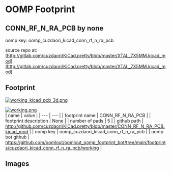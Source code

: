 # OOMP Footprint  
## CONN_RF_N_RA_PCB  by none  
  
oomp key: oomp_cuzdaori_kicad_conn_rf_n_ra_pcb  
  
source repo at: [http://gitlab.com/cuzdaori/KiCad.pretty/blob/master/XTAL_7X5MM.kicad_mod](http://gitlab.com/cuzdaori/KiCad.pretty/blob/master/XTAL_7X5MM.kicad_mod)  
## Footprint  
  
[![working_kicad_pcb_3d.png](working_kicad_pcb_3d_600.png)](working_kicad_pcb_3d.png)  
  
[![working.png](working_600.png)](working.png)  
| name | value | 
| --- | --- | 
| footprint name | CONN_RF_N_RA_PCB | 
| footprint description | None | 
| number of pads | 5 | 
| github path | http://github.com/cuzdaori/KiCad.pretty/blob/master/CONN_RF_N_RA_PCB.kicad_mod | 
| oomp key | oomp_cuzdaori_kicad_conn_rf_n_ra_pcb | 
| oomp bot github | https://github.com/oomlout/oomlout_oomp_footprint_bot/tree/main/footprints/cuzdaori_kicad_conn_rf_n_ra_pcb/working | 
## Images  
